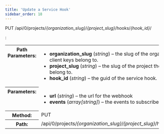 ```yaml
---
title: 'Update a Service Hook'
sidebar_order: 18
---
```


PUT /api/0/projects/_{organization_slug}_/_{project_slug}_/hooks/_{hook_id}_/

: <table class="table"><tbody valign="top"><tr><th>Path Parameters:</th><td><ul><li><strong>organization_slug</strong> (<em>string</em>) – the slug of the organization the client keys belong to.</li><li><strong>project_slug</strong> (<em>string</em>) – the slug of the project the client keys belong to.</li><li><strong>hook_id</strong> (<em>string</em>) – the guid of the service hook.</li></ul></td></tr><tr><th>Parameters:</th><td><ul><li><strong>url</strong> (<em>string</em>) – the url for the webhook</li><li><strong>events</strong> (<em>array[string]</em>) – the events to subscribe to</li></ul></td></tr><tr><th>Method:</th><td>PUT</td></tr><tr><th>Path:</th><td>/api/0/projects/<em>{organization_slug}</em>/<em>{project_slug}</em>/hooks/<em>{hook_id}</em>/</td></tr></tbody></table>

